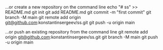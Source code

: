 …or create a new repository on the command line
echo "# ss" >> README.md
git init
git add README.md
git commit -m "first commit"
git branch -M main
git remote add origin git@github.com:konstantinsergeev/ss.git
git push -u origin main

…or push an existing repository from the command line
git remote add origin git@github.com:konstantinsergeev/ss.git
git branch -M main
git push -u origin main
